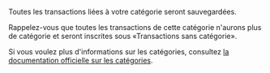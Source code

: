 Toutes les transactions liées à votre catégorie seront sauvegardées.

Rappelez-vous que toutes les transactions de cette catégorie n'aurons plus de catégorie et seront inscrites sous «Transactions sans catégorie».

Si vous voulez plus d'informations sur les catégories, consultez [la documentation officielle sur les catégories](https://firefly-iii.readthedocs.io/en/latest/concepts/categories.html).